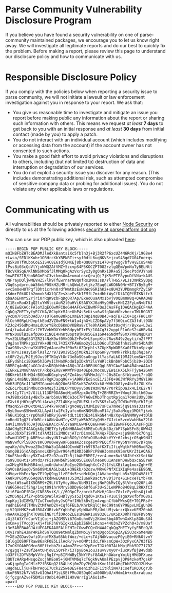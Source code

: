 # Parse Community Vulnerability Disclosure Program
If you believe you have found a security vulnerability on one of parse-community maintained packages,
we encourage you to let us know right away. 
We will investigate all legitimate reports and do our best to quickly fix the problem. 
Before making a report, please review this page to understand our disclosure policy and how to communicate with us.

# Responsible Disclosure Policy
If you comply with the policies below when reporting a security issue to parse community, 
we will not initiate a lawsuit or law enforcement investigation against you in response to your report.
We ask that: 

- You give us reasonable time to investigate and mitigate an issue you report before making public any information about the report or sharing such information with others. This means we request _at least_ **7 days** to get back to you with an initial response and _at least_ **30 days** from initial contact (made by you) to apply a patch.
- You do not interact with an individual account (which includes modifying or accessing data from the account) if the account owner has not consented to such actions.
- You make a good faith effort to avoid privacy violations and disruptions to others, including (but not limited to) destruction of data and interruption or degradation of our services.
- You do not exploit a security issue you discover for any reason. (This includes demonstrating additional risk, such as attempted compromise of sensitive company data or probing for additional issues). You do not violate any other applicable laws or regulations.

# Communicating with us

All vulnerabilities should be privately reported to either [Node Security](https://nodesecurity.io/report) or directly to us at the following address [security at parseplatform dot org](mailto:security@parseplatform.org)

You can use our PGP public key, which is also uploaded [here](hkp://pgp.mit.edu):

```
-----BEGIN PGP PUBLIC KEY BLOCK-----
mQINBFbZHTcBEADMJledXkBantsiKc5fbln3j+Bj3R2fP6xcUZ4N6RdKj/19G8e4
+Lwso/SEDlKKuh+1ORHrcXbYBPNRTi+syf0dtL6uqNKVS+jzuS48qd7G04Foe+qs
rg5k80TfRLboCoESIS4C8E6sdjCMKEj8b+QQU8YyzL470+gYwgg7bfvHyECuS4AD
lPssBi03cQdVlYjxNWQZAfVMZ+5zcvpS4P5KOCZPT082rzlgQEmVpmNuTyBELNtl
TBcVK9Sq6/KlNNSXMbGfJlMMq0kgAzVxrSyx3y0gOnRx1DR+a5jJSecPtdVJYno8
9mwRT6Z1B/boN6GmEhC3vikmsOmA+umaLoscQcwjQj7jK5rPTF8ypuDfVNa+kAUS
ONFrayDQljwMEVHZ5/lk9TfEwrnarN8q0fRs2MXaJsD/YlTHG5/9LJs3mMk5yQpq
VGq0sydprnubW36nbP0SkH2LMRrLhQWoLEvtjkz7EaqGLWKO6N0Nr+BT1YBy5gM+
evc5mUeHUTPqflDht1crHn0rdfWmtDzEsNUWc9GR1hK2+x8U43YUPDmmgRYZyCGP
iKdmrF0kUDlh2mmok3dXlQCZesXaeFvSbIFMfL7midhbiWyCfDtAIQPfBTKNtfc3
qbaAoEHmYS2Yjri0rRqK9zbFqDgOR7Ap/ExeoOuaAMx1bvjV0QBm0W8q+QARAQAB
tC1BcnRodXIgQ2luYWRlciAoR2l0aHViKSA8YXJ0aHVyQHBvcHN1Z2FyLmNvbT6J
Aj0EEwEKACcFAloYZqECGwMFCQeGH4AFCwkIBwMFFQoJCAsFFgIDAQACHgECF4AA
CgkQgZHETYyfyECCKA/8CbpKrMJn+UhP4s5eUisx6wSfqDWuHGkvhecxTWLRGGRT
yycDm7PJxSb3AdJ//sUTGemG88kpLXmEGt3HpINqB0B4J+aqTB/Ei0+1g/FH0LXP
RlCehH0RpLHJmplkEbd2VZ8wFN9+tW1u4jhG+LCZD8pAVy7f36QixCZA3fdlt9GN
K2Jq2456dMpHmaLdUbrYERcDSKmDVKBRa8/CTe9hAkA83kAt0xgWjr/Byxw+L3wi
Ar4/twAwLAHCzl7HTVvbWOXYehM8dpybE7rFV/1OACg3i2uppLE1oGeS2s4HBv84
WYNx0oBlBzEefpDAxz1NQI4HnKtBopt8jNUs5GEa1GR4eSNdMf9SmX7MRBNgDKuY
PsvZQLUBqG8GYZR214NzK9wf0VkQDkZ+PwG+L5pnpKtc7RwsR49z2qyti/nZfPP7
y9gJanTNPkzgx2YAk+UBrKL7435XfFAW6mo2y5LLbD6ouT2hGDfnhsSuMrS4bAdM
7ua9B8vs2cnwYXUFM7ydAueaPvfP0x5i0ZQrphls3ZUpKRpWORSXa0fTNinSpzqW
YzTmPxJsHsyioPlRsl2/r97I9XJ9i5gjMDkNI3TQpGKFy/YNMk7rkk1dp3hq3aP/
xt0P/2yL/MJEj9Jus9FTKGqVtOn73e8oSOsu0ngpllYasYaLkO19MJ2lemSW+CC0
LEFydGh1ciBDaW5hZGVyIChHaXRodWIpIDxhY2luYWRlckBnbWFpbC5jb20+iQI9
BBMBCgAnBQJaGGJcAhsDBQkHhh+ABQsJCAcDBRUKCQgLBRYCAwEAAh4BAheAAAoJ
EIGRxE2Mn8hAGVcP/RkqkER8/AKWfPFQs40Epe3mocuLyEW1CHX5LkFTjya42GAM
0BKk+bStRrMQ4rBGOmdKGxphysQFZn4bscRUVMmJd/frJ0s8ConSfWzaweL7rbQO
UgGnL4mSNUvQkNCoO/RgKJapq9G/+jA9RRYEoSncE1/i3FQ+96JWfRRYy3MGYi9H
WmH3UFQ8cJ1JAFMIGaxuHuNQ20mStVDSuK3Zm8KVxk8rWHb2O8lye4bcBi7OLXYx
oZEoLrbLQinMbuccNaMq2j3ZNLOPYUDyyv5O81WzN70A7r0rkipOaJx4LiXE2/NT
3vz1CyT7i+2/GlLL113DP0DA8neMjx6MzpxOo7MgT+ZBHRRZh+tWoqfJKclh6Duw
rAJ9BOxSCm1y4BxTxuWrb5mU/RDCe3oC7PTA6wIMbJThqxtRpjqa17oWn2UXyJOH
aEXvt6jH6YqqFV9liArwkjZZl4KKyiqZ8UFKLteIVSK5xlwQ/ICW3uPYRpYhIFj0
fMaqN5SFcMOxtD4L5SP4k7HRn8l/gVoWQyIMJMip87sPCw7mRe5jq91n9s33stHr
vByL0ownS5MmvKXLLAyAltw2FcIyafcn6mKNGMUBunM14/j5uXaMcgz3MQtYjkvk
Fh6uX1OqLt/rpOhsRTeDRvjGvAFtdLt1QtDEz4i9kGN4h4B/XqwEbVNMWyv4tDlB
cnRodXIgQ2luYWRlciA8NzAwNTcyK2FjaW5hZGVyQHVzZXJzLm5vcmVwbHkuZ2l0
aHViLmNvbT6JAj0EEwEKACcFAloYaaMCGwMFCQeGH4AFCwkIBwMFFQoJCAsFFgID
AQACHgECF4AACgkQgZHETYyfyEANHBAAuOkRMEoCuRjN3Dz/bP7SpWSFnBjOWW42
Lbie3bXbT1SYRltd7AM3ICu2M8OzjATzrDimmGi7K4qxFIGnz+sjp9NRr6x7Ohgi
bPwmU1OMIjuARPhsauUyyUNI+wKbRG9/tO0YxOUBadsKcVYY+6JxhsjrO5qb9NUI
WaNvwfCPlSBDcvsKCOVu6weyw9FGpaaKZcscge8tPPEQCf7FYKy6NYPVK6/D7qn6
myaKe/dh/HwozZ0o2NhW3uIAdd4OIvmWE7rh97B7afKXTiIfiqWqtkFhH0RxdR2q
Damg0BiGjdARqSnneLKDPgIwr904yM1RD36BkPcP8WH3ommsK95mrUKrZtLAQA6J
J6uESkuHNtcy5XTx4eF2cD2uaJTcRjlbAHFBMEI/+vr4umo+8wt38JhY+XtSot6W
rS99JU6Ht1/SMYdz/rFisOWHb6hS69DOSCEK68lne6n0u1AnsWnDHwbQxcaSEreR
axXMzgMtRuM5R4ncLpx0nUwhxlRoIyo2GN6aghXcCrZt1fsLXBilag1moxZgh+YE
RaVOsBASuqO/5m609Mi8AGLbuLU+39Ekb/b2ozw/MRvGPNfXC1XIqPe4asEE9GNL
XdVqvrHhEexBpv7El9yQ9qyllzEEdv5+soMcUQmjJAVabx+0gtLb5x3QHD4V8ttT
kA8kUPG5MyO5Ag0EVtkdNwEQAKssJS3MZiu6WkBact/HvDjJrq+S1HcxeTLYbFXK
lEsolW5sw0IX5ORM9+Z9LfUTyVcyU6w/UbM91IecjNnFQkMvIQy8lVhrqO20FL46
Vu6G5HezIf2hg/1vgt891hrKMrySQDDyGo68f6uF3U+SJLeNPRoB4O8qL2RHXfC3
3ti6FAoOFfRGe/CNB35viK/L//6O3pCFz/nrckEaMzH/GOrcZ8xlrFyeKhsOjtoR
S2MDSNpIJfZP+pbtBgVW5lA5HDlyy5s52jXgd0+1Ktw1FV1uCjsgaX9xfbfXG8o1
SxpKpj1dI8WQ/7ZuCTxu0phyJsQPmfIHb5kBvZjm4vqpnCfbbFWxsQE+T01PRsV+
rWdh1EG4dlTMkvZtMfAnDZV+Cqf6FELb/KhrbRqlCjHeC99tn6YP9EpvLNIgUnD6
qiV2QVHMKZ+wRfRUAYUBtvbFYqbbEqLySpW0ahPB/UmLUMjvArzrQkxvKFM20nb8
HnAAKAZpgjhXTO9OBiNErCfiORooZLEs1MBeR1u8932GL/uKSDX0RhTYBBFDVoNy
zGj3lW3YfnCurVIjCoj+jAZGMSVi67GnUuhm0Vj2K4mdSbq40TwhXxKlp8G0uSU4
SmCm+yjTVcgQj+Xj+fsFJh6YGIgkcLEpbZS6kCLKcnx+44U3nZYPZch0+3/m8Uaf
i3e5ABEBAAGJAiUEGAEKAA8FAlbZHTcCGwwFCQeGH4AACgkQgZHETYyfyEBEcQ/8
DXyIYahE4JmY4REkdSnTQQ09etNmlqZbnMo1y7aYqDgqoixGpZAyE5U3oxGMeNBD
P+XEaZGDav9wfiOlnofMXBa65kbtWoz/+dLc+sTAjNdWvucuzP0yiE0+RNkOtvmY
5BlGgIQS9PTRaw86aRFOE5LilAoR/jv+mOMPt1dcLfHksmCpW+3OzPyxCA703fE5
l7xOXYOAhPGMco30EftebbZkiaAmoZFese92pRenTJXi007ALhMpjPbk5D7717DZ
4/g2gqT+Zs8fZe4tUHjo8LSQrFh/i3TpyBoAIouJsuvVvXy0r+iucKvfBjB4vdQb
b33Fft2DYVBMpVVfnjRg1Y+p5IFNWByI5NYfFsf8AWLHhOWargYmiUjHMdDFXuea
3QUTzHARp4HsqoZocjhKEoW5+j0MTVM6q7cTGgkNvAUmlPEzpvjQP84zkeM7gskP
vaKjgp0gIaCMlzP2fRSKqQ2f84LhKj0mZDy7HQNhtKme1l014HgTbbP7GDJ2UMse
uHgdaLLljuHFbHYAgGI7Uck225weDESF8enizh1ZF1itRliN47ICsef1RQJCgrJb
dkoPBN52k7VhS3vUIQhA1P1sLSEtPMuJ8SDq0CuA008WpU/xHdm1b+xcBxrabuoz
6jfgzgnAZveF5DMisrOnbi4GHVIiHXvWrrIglA6o1sM=
=paxU
-----END PGP PUBLIC KEY BLOCK-----
